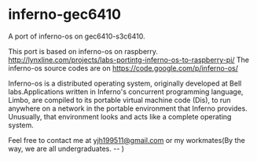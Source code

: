 inferno-gec6410
===============

A port of inferno-os on gec6410-s3c6410.

This port is based on inferno-os on raspberry.
http://lynxline.com/projects/labs-portintg-inferno-os-to-raspberry-pi/
The inferno-os source codes are on https://code.google.com/p/inferno-os/

Inferno-os is a distributed operating system, originally developed at Bell labs.Applications written in Inferno's concurrent programming language, Limbo, are compiled to its portable virtual machine code (Dis), to run anywhere on a network in the portable environment that Inferno provides. Unusually, that environment looks and acts like a complete operating system. 


Feel free to contact me at yjh199511@gmail.com or my workmates(By the way, we are all undergraduates. -- )

